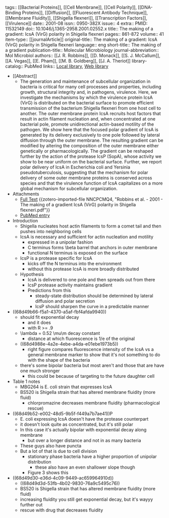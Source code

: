 tags:: [[Bacterial Proteins]], [[Cell Membrane]], [[Cell Polarity]], [[DNA-Binding Proteins]], [[Diffusion]], [[Fluorescent Antibody Technique]], [[Membrane Fluidity]], [[Shigella flexneri]], [[Transcription Factors]], [[Virulence]]
date:: 2001-08
issn:: 0950-382X
issue:: 4
extra:: PMID: 11532149
doi:: 10.1046/j.1365-2958.2001.02552.x
title:: The making of a gradient: IcsA (VirG) polarity in Shigella flexneri
pages:: 861-872
volume:: 41
item-type:: [[journalArticle]]
original-title:: The making of a gradient: IcsA (VirG) polarity in Shigella flexneri
language:: eng
short-title:: The making of a gradient
publication-title:: Molecular Microbiology
journal-abbreviation:: Mol Microbiol
authors:: [[J. R. Robbins]], [[D. Monack]], [[S. J. McCallum]], [[A. Vegas]], [[E. Pham]], [[M. B. Goldberg]], [[J. A. Theriot]]
library-catalog:: PubMed
links:: [Local library](zotero://select/library/items/5ATEHVFE), [Web library](https://www.zotero.org/users/6106196/items/5ATEHVFE)

- [[Abstract]]
	- The generation and maintenance of subcellular organization in bacteria is critical for many cell processes and properties, including growth, structural integrity and, in pathogens, virulence. Here, we investigate the mechanisms by which the virulence protein IcsA (VirG) is distributed on the bacterial surface to promote efficient transmission of the bacterium Shigella flexneri from one host cell to another. The outer membrane protein IcsA recruits host factors that result in actin filament nucleation and, when concentrated at one bacterial pole, promote unidirectional actin-based motility of the pathogen. We show here that the focused polar gradient of IcsA is generated by its delivery exclusively to one pole followed by lateral diffusion through the outer membrane. The resulting gradient can be modified by altering the composition of the outer membrane either genetically or pharmacologically. The gradient can be reshaped further by the action of the protease IcsP (SopA), whose activity we show to be near uniform on the bacterial surface. Further, we report polar delivery of IcsA in Escherichia coli and Yersinia pseudotuberculosis, suggesting that the mechanism for polar delivery of some outer membrane proteins is conserved across species and that the virulence function of IcsA capitalizes on a more global mechanism for subcellular organization.
- Attachments
	- [Full Text](https://onlinelibrary.wiley.com/doi/pdfdirect/10.1046/j.1365-2958.2001.02552.x) {{zotero-imported-file NNCPCMQ4, "Robbins et al. - 2001 - The making of a gradient IcsA (VirG) polarity in Shigella flexneri.pdf"}}
	- [PubMed entry](http://www.ncbi.nlm.nih.gov/pubmed/11532149)
- Introduction
	- Shigella nucleates host actin filaments to form a comet tail and then pushes into neighboring cells
	- IcsA is necessary and sufficient for actin nucleation and motility
		- expressed in a unipolar fashion
		- C terminus forms \beta barrel that anchors in outer membrane
		- functional N terminus is exposed on the surface
	- IcsP is a protease specific for IcsA
		- kicks off the N terminus into the environment
		- without this protease IcsA is more broadly distributed
	- Hypothesis
		- IcsA is delivered to one pole and then spreads out from there
		- IcsP protease activity maintains gradient
		- Predictions from this
			- steady-state distribution should be determined by lateral diffusion and polar secretion
			- IcsP should sharpen the curve in a predictable manner
- ((68d49b66-f5a1-4370-a5af-fbf4afda9940))
	- should fit exponential decay
		- and it does
		- with R >= .9
	- \lambda = 0.52 \mu\m decay constant
		- distance at which fluorescence is 1/e of the original
	- ((68d4988e-4a2e-4ebe-a4da-e01ebe1973b5))
		- right figure compares fluorescence intensity of the IcsA vs a general membrane marker to show that it's not something to do with the shape of the bacteria
	- there's some bipolar bacteria but most aren't and those that are have one much stronger
		- this could be because of targeting to the future daughter cell
- Table 1 notes
	- MBG264 is E. coli strain that expresses IcsA
	- BS520 is Shigella strain that has altered membrane fluidity (more fluid)
		- chlorpromazine decreases membrane fluidity (pharmacological rescue)
- ((68d49b52-e002-48d5-9b5f-f449a7b7ae41))P
	- E. coli expressing IcsA doesn't have the protease counterpart
	- it doesn't look quite as concentrated, but it's still polar
	- In this case it's actually bipolar with exponential decay along membrane
		- but over a longer distance and not in as many bacteria
	- These guys also have puncta
	- But a lot of that is due to cell division
		- stationary phase bacteria have a higher proportion of unipolar distribution
			- these also have an even shallower slope though
		- Figure 3 shows this
- ((68d49d30-e36d-4c09-9449-ac659964910d))
	- ((68d49d3d-53fb-4b02-9830-76a9c5495c76))
	- BS520 is Shigella strain that has altered membrane fluidity (more fluid)
	- increasing fluidity you still get exponential decay, but it's wayyy further out
	- rescue with drug that decreases fluidity